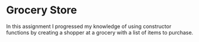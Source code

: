 Grocery Store
==============
In this assignment I progressed my knowledge of using constructor functions by creating a shopper at a grocery with a list of items to purchase.